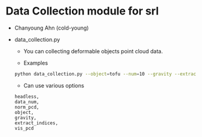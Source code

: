 # Data Collection module for srl

* Chanyoung Ahn (cold-young)

* data_collection.py
   - You can collecting deformable objects point cloud data.
   
   - Examples
   ```bash
   python data_collection.py --object=tofu --num=10 --gravity --extract_indices
   ```

    - Can use various options
   ```
   headless, 
   data_num, 
   norm_pcd, 
   object, 
   gravity, 
   extract_indices, 
   vis_pcd
   ```


